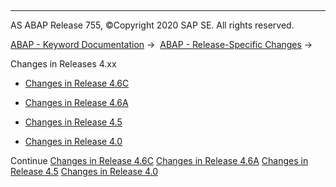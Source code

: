  

* * *

AS ABAP Release 755, ©Copyright 2020 SAP SE. All rights reserved.

[ABAP - Keyword Documentation](javascript:call_link\('abenabap.htm'\)) →  [ABAP - Release-Specific Changes](javascript:call_link\('abennews.htm'\)) → 

Changes in Releases 4.xx

-   [Changes in Release 4.6C](javascript:call_link\('abennews-46c.htm'\))

-   [Changes in Release 4.6A](javascript:call_link\('abennews-46a.htm'\))

-   [Changes in Release 4.5](javascript:call_link\('abennews-40-other-45a.htm'\))

-   [Changes in Release 4.0](javascript:call_link\('abennews-40.htm'\))

Continue
[Changes in Release 4.6C](javascript:call_link\('abennews-46c.htm'\))
[Changes in Release 4.6A](javascript:call_link\('abennews-46a.htm'\))
[Changes in Release 4.5](javascript:call_link\('abennews-40-other-45a.htm'\))
[Changes in Release 4.0](javascript:call_link\('abennews-40.htm'\))